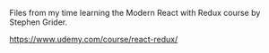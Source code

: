 Files from my time learning the Modern React with Redux course by Stephen Grider.

https://www.udemy.com/course/react-redux/
